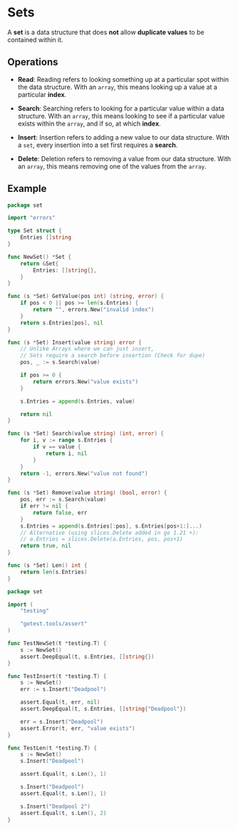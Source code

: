 # Sets
A **set** is a data structure that does **not** allow **duplicate values** to be contained within it.

## Operations
* **Read**: Reading refers to looking something up at a particular spot within the data structure. 
With an `array`, this means looking up a value at a particular **index**.

* **Search**: Searching refers to looking for a particular value within a data structure.
With an `array`, this means looking to see if a particular value exists within the `array`, and if so, at which **index**.

* **Insert**: Insertion refers to adding a new value to our data structure. 
With a `set`, every insertion into a set first requires a **search**.

* **Delete**: Deletion refers to removing a value from our data structure.
With an `array`, this means removing one of the values from the `array`.


## Example

```go
package set

import "errors"

type Set struct {
	Entries []string
}

func NewSet() *Set {
	return &Set{
		Entries: []string{},
	}
}

func (s *Set) GetValue(pos int) (string, error) {
	if pos < 0 || pos >= len(s.Entries) {
		return "", errors.New("invalid index")
	}
	return s.Entries[pos], nil
}

func (s *Set) Insert(value string) error {
	// Unlike Arrays where we can just insert,
	// Sets require a search before insertion (Check for dupe)
	pos, _ := s.Search(value)

	if pos >= 0 {
		return errors.New("value exists")
	}

	s.Entries = append(s.Entries, value)

	return nil
}

func (s *Set) Search(value string) (int, error) {
	for i, v := range s.Entries {
		if v == value {
			return i, nil
		}
	}
	return -1, errors.New("value not found")
}

func (s *Set) Remove(value string) (bool, error) {
	pos, err := s.Search(value)
	if err != nil {
		return false, err
	}
	s.Entries = append(s.Entries[:pos], s.Entries[pos+1:]...)
	// Alternative (using slices.Delete added in go 1.21 +):
	// a.Entries = slices.Delete(a.Entries, pos, pos+1)
	return true, nil
}

func (s *Set) Len() int {
	return len(s.Entries)
}
```


```go
package set

import (
	"testing"

	"gotest.tools/assert"
)

func TestNewSet(t *testing.T) {
	s := NewSet()
	assert.DeepEqual(t, s.Entries, []string{})
}

func TestInsert(t *testing.T) {
	s := NewSet()
	err := s.Insert("Deadpool")

	assert.Equal(t, err, nil)
	assert.DeepEqual(t, s.Entries, []string{"Deadpool"})

	err = s.Insert("Deadpool")
	assert.Error(t, err, "value exists")
}

func TestLen(t *testing.T) {
	s := NewSet()
	s.Insert("Deadpool")

	assert.Equal(t, s.Len(), 1)

	s.Insert("Deadpool")
	assert.Equal(t, s.Len(), 1)

	s.Insert("Deadpool 2")
	assert.Equal(t, s.Len(), 2)
}
```
